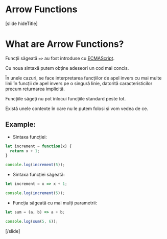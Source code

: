 # Arrow Functions

[slide hideTitle]
# What are Arrow Functions?


Funcții săgeată `=>` au fost introduse cu [ECMAScript](https://en.wikipedia.org/wiki/ECMAScript). 

Cu noua sintaxă putem obține adeseori un cod mai concis.

În unele cazuri, se face interpretarea funcțiilor de apel invers cu mai multe linii în funcții de apel invers pe o singură linie, datorită caracteristicilor precum returnarea implicită.

Funcțiile săgeți nu pot înlocui funcțiile standard peste tot.

Există unele contexte în care nu le putem folosi și vom vedea de ce.

## Example:

- Sintaxa funcției:

```js live
let increment = function(x) {
  return x + 1;
}

console.log(increment(5));  
```

- Sintaxa funcției săgeată:

``` js live
let increment = x => x + 1;

console.log(increment(5));  
```

- Funcția săgeată cu mai mulți parametrii:

```js live
let sum = (a, b) => a + b;

console.log(sum(5, 6));  
```

[/slide]
